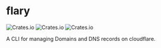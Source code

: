 # flary

![Crates.io](https://img.shields.io/crates/d/flary)
![Crates.io](https://img.shields.io/crates/v/flary)
![Crates.io](https://img.shields.io/crates/l/flary)

A CLI for managing Domains and DNS records on cloudflare.
